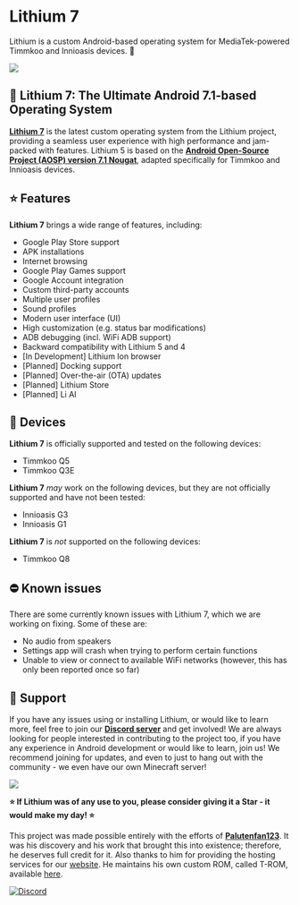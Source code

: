 # Lithium 7

Lithium is a custom Android-based operating system for MediaTek-powered Timmkoo and Innioasis devices. 📱

[<img src="https://github.com/user-attachments/assets/7fe76dd2-d329-420f-a809-7424960cf766">](https://discord.gg/3zbfaTNN7V)

## 🧪 Lithium 7: The Ultimate Android 7.1-based Operating System

**[Lithium 7](https://lithium.timmkoo.de)** is the latest custom operating system from the Lithium project, providing a seamless user experience with high performance and jam-packed with features. Lithium 5 is based on the **[Android Open-Source Project (AOSP) version 7.1 Nougat](https://developer.android.com/about/versions/nougat/android-7.1)**, adapted specifically for Timmkoo and Innioasis devices.

## ⭐ Features

**Lithium 7** brings a wide range of features, including:

- Google Play Store support
- APK installations
- Internet browsing
- Google Play Games support
- Google Account integration
- Custom third-party accounts
- Multiple user profiles
- Sound profiles
- Modern user interface (UI)
- High customization (e.g. status bar modifications)
- ADB debugging (incl. WiFi ADB support)
- Backward compatibility with Lithium 5 and 4
- [In Development] Lithium Ion browser
- [Planned] Docking support
- [Planned] Over-the-air (OTA) updates
- [Planned] Lithium Store
- [Planned] Li AI

## 📱 Devices

**Lithium 7** is officially supported and tested on the following devices:

- Timmkoo Q5
- Timmkoo Q3E
  
**Lithium 7** *may* work on the following devices, but they are not officially supported and have not been tested:

- Innioasis G3
- Innioasis G1
  
**Lithium 7** is *not* supported on the following devices:

- Timmkoo Q8

## ⛔ Known issues

There are some currently known issues with Lithium 7, which we are working on fixing. Some of these are:

- No audio from speakers
- Settings app will crash when trying to perform certain functions
- Unable to view or connect to available WiFi networks (however, this has only been reported once so far)

## 🤝 Support

If you have any issues using or installing Lithium, or would like to learn more, feel free to join our **[Discord server](https://discord.gg/3zbfaTNN7V)** and get involved! We are always looking for people interested in contributing to the project too, if you have any experience in Android development or would like to learn, join us! We recommend joining for updates, and even to just to hang out with the community - we even have our own Minecraft server!

[<img src="https://github.com/user-attachments/assets/f61046f5-1dc5-4b0c-87f8-4a94d6cbac96">](https://discord.gg/3zbfaTNN7V)

**⭐ If Lithium was of any use to you, please consider giving it a Star - it would make my day! ⭐**

This project was made possible entirely with the efforts of **[Palutenfan123](https://github.com/timmkoo)**. It was his discovery and his work that brought this into existence; therefore, he deserves full credit for it. Also thanks to him for providing the hosting services for our [website](https://lithium.timmkoo.de). He maintains his own custom ROM, called T-ROM, available [here](https://timmkoo.de).

[![Discord](https://img.shields.io/badge/Discord-%235865F2.svg?style=for-the-badge&logo=discord&logoColor=white)](https://discord.gg/3zbfaTNN7V)
